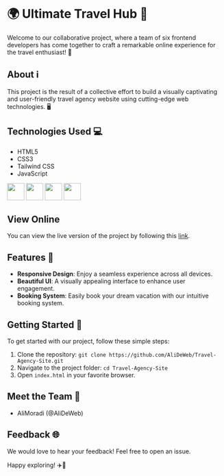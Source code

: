 # 🌍 Ultimate Travel Hub 🚀

Welcome to our collaborative project, where a team of six frontend developers has come together to craft a remarkable online experience for the travel enthusiast! 🌟

## About ℹ️

This project is the result of a collective effort to build a visually captivating and user-friendly travel agency website using cutting-edge web technologies. 🖥️

## Technologies Used 💻

- HTML5
- CSS3
- Tailwind CSS
- JavaScript

<img src="https://user-images.githubusercontent.com/25181517/192158954-f88b5814-d510-4564-b285-dff7d6400dad.png" width="40" height="40" /> <img src="https://user-images.githubusercontent.com/25181517/183898674-75a4a1b1-f960-4ea9-abcb-637170a00a75.png" width="40" height="40" /> <img src="https://user-images.githubusercontent.com/25181517/202896760-337261ed-ee92-4979-84c4-d4b829c7355d.png" width="40" height="40" /> <img src="https://user-images.githubusercontent.com/25181517/117447155-6a868a00-af3d-11eb-9cfe-245df15c9f3f.png" width="40" height="40" />

## View Online

You can view the live version of the project by following this [link](https://alideweb.github.io/Travel-Agency-Site/).

## Features 🌟

- **Responsive Design**: Enjoy a seamless experience across all devices.
- **Beautiful UI**: A visually appealing interface to enhance user engagement.
- **Booking System**: Easily book your dream vacation with our intuitive booking system.

## Getting Started 🚀

To get started with our project, follow these simple steps:

1. Clone the repository: `git clone https://github.com/AliDeWeb/Travel-Agency-Site.git`
2. Navigate to the project folder: `cd Travel-Agency-Site`
3. Open `index.html` in your favorite browser.

## Meet the Team 👥

- AliMoradi (@AliDeWeb)

## Feedback 🌐

We would love to hear your feedback! Feel free to open an issue.

Happy exploring! ✈️🌴
